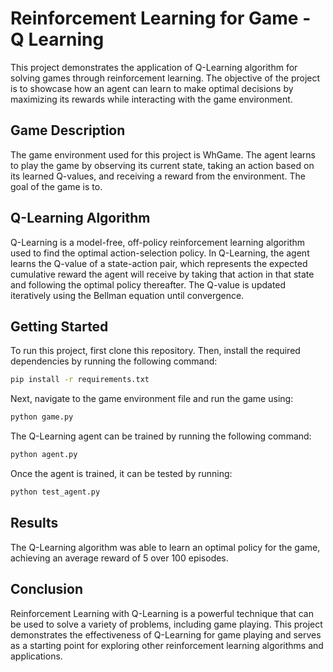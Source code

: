 # Reinforcement Learning for Game - Q Learning

This project demonstrates the application of Q-Learning algorithm for solving games through reinforcement learning. The objective of the project is to showcase how an agent can learn to make optimal decisions by maximizing its rewards while interacting with the game environment.

## Game Description
The game environment used for this project is WhGame. The agent learns to play the game by observing its current state, taking an action based on its learned Q-values, and receiving a reward from the environment. The goal of the game is to.

## Q-Learning Algorithm
Q-Learning is a model-free, off-policy reinforcement learning algorithm used to find the optimal action-selection policy. In Q-Learning, the agent learns the Q-value of a state-action pair, which represents the expected cumulative reward the agent will receive by taking that action in that state and following the optimal policy thereafter. The Q-value is updated iteratively using the Bellman equation until convergence.

## Getting Started
To run this project, first clone this repository. Then, install the required dependencies by running the following command:

```sh
pip install -r requirements.txt
```

Next, navigate to the game environment file and run the game using:

```sh
python game.py
```

The Q-Learning agent can be trained by running the following command:

```sh
python agent.py
```

Once the agent is trained, it can be tested by running:

```sh
python test_agent.py
```

## Results
The Q-Learning algorithm was able to learn an optimal policy for the game, achieving an average reward of 5 over 100 episodes.

## Conclusion
Reinforcement Learning with Q-Learning is a powerful technique that can be used to solve a variety of problems, including game playing. This project demonstrates the effectiveness of Q-Learning for game playing and serves as a starting point for exploring other reinforcement learning algorithms and applications.
